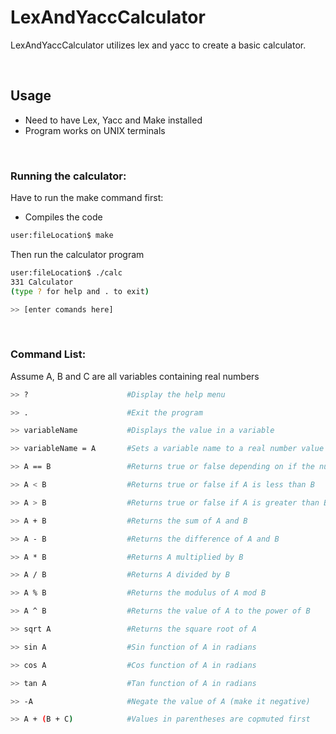 # LexAndYaccCalculator
LexAndYaccCalculator utilizes lex and yacc to create a basic calculator.

<br>

## Usage

- Need to have Lex, Yacc and Make installed
- Program works on UNIX terminals
<br>

### Running the calculator:
Have to run the make command first:
- Compiles the code

```Bash
user:fileLocation$ make
```
Then run the calculator program 
```Bash
user:fileLocation$ ./calc
331 Calculator
(type ? for help and . to exit)

>> [enter comands here]
```
<br>

### Command List: 

Assume A, B and C are all variables containing real numbers
```Bash
>> ?                      #Display the help menu

>> .                      #Exit the program

>> variableName           #Displays the value in a variable

>> variableName = A       #Sets a variable name to a real number value

>> A == B                 #Returns true or false depending on if the numbers are equal

>> A < B                  #Returns true or false if A is less than B

>> A > B                  #Returns true or false if A is greater than B

>> A + B                  #Returns the sum of A and B

>> A - B                  #Returns the difference of A and B

>> A * B                  #Returns A multiplied by B

>> A / B                  #Returns A divided by B

>> A % B                  #Returns the modulus of A mod B

>> A ^ B                  #Returns the value of A to the power of B

>> sqrt A                 #Returns the square root of A

>> sin A                  #Sin function of A in radians

>> cos A                  #Cos function of A in radians

>> tan A                  #Tan function of A in radians

>> -A                     #Negate the value of A (make it negative)

>> A + (B + C)            #Values in parentheses are copmuted first 
